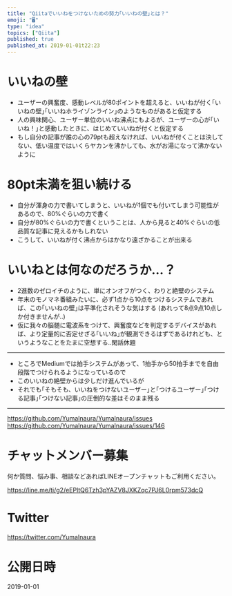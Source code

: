 ```yaml
---
title: "Qiitaでいいねをつけないための努力｢いいねの壁｣とは？"
emoji: "🖥"
type: "idea"
topics: ["Qiita"]
published: true
published_at: 2019-01-01t22:23
---
```


# いいねの壁

- ユーザーの興奮度、感動レベルが80ポイントを超えると、いいねが付く｢いいねの壁｣｢いいねホライゾンライン｣のようなものがあると仮定する
- 人の興味関心、ユーザー単位のいいね沸点にもよるが、ユーザーの心が｢いいね！｣と感動したときに、はじめていいねが付くと仮定する
- もし自分の記事が誰の心の79ptも超えなければ、いいねが付くことは決してない、低い温度ではいくらヤカンを沸かしても、水がお湯になって沸かないように

# 80pt未満を狙い続ける

- 自分が渾身の力で書いてしまうと、いいねが1個でも付いてしまう可能性があるので、80%ぐらいの力で書く
- 自分が80%ぐらいの力で書くということは、人から見ると40%ぐらいの低品質な記事に見えるかもしれない
- こうして、いいねが付く沸点からはかなり遠ざかることが出来る

# いいねとは何なのだろうか…？

- 2進数のゼロイチのように、単にオンオフがつく、わりと絶壁のシステム
- 年末のモノマネ番組みたいに、必ず1点から10点をつけるシステムであれば、この｢いいねの壁｣は平準化されそうな気はする (あれって8点9点10点しか付きませんが‥)
- 仮に我々の脳髄に電波系をつけて、興奮度などを判定するデバイスがあれば、より定量的に否定せざる｢いいね｣が観測できるはずであるけれども、というようなことをたまに空想する‥閑話休題

---

- ところでMediumでは拍手システムがあって、1拍手から50拍手までを自由段階でつけられるようになっているので
- このいいねの絶壁からは少しだけ進んでいるが
- それでも｢そもそも、いいねをつけないユーザー｣と｢つけるユーザー｣｢つける記事｣｢つけない記事｣の圧倒的な差はそのまま残る

---

https://github.com/YumaInaura/YumaInaura/issues
https://github.com/YumaInaura/YumaInaura/issues/146








<!-- Update From Qiita API -->

# チャットメンバー募集


何か質問、悩み事、相談などあればLINEオープンチャットもご利用ください。

https://line.me/ti/g2/eEPltQ6Tzh3pYAZV8JXKZqc7PJ6L0rpm573dcQ





# Twitter


https://twitter.com/YumaInaura


<!-- Update From Qiita API -->



# 公開日時

2019-01-01
